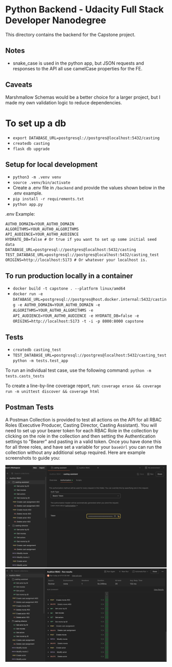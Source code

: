 # Python Backend - Udacity Full Stack Developer Nanodegree

This directory contains the backend for the Capstone project.

## Notes
- snake_case is used in the python app, but JSON requests and responses to the API all use camelCase properties for the FE.

## Caveats
Marshmallow Schemas would be a better choice for a larger project, but I made my own validation logic to reduce dependencies.

# To set up a db
- `export DATABASE_URL=postgresql://postgres@localhost:5432/casting`
- `createdb casting`
- `flask db upgrade`

## Setup for local development
- `python3 -m .venv venv`
- `source .venv/bin/activate`
- Create a .env file in `/backend` and provide the values shown below in the .env example.
- `pip install -r requirements.txt`
- `python app.py`

.env Example:
```shell
AUTH0_DOMAIN=YOUR_AUTH0_DOMAIN
ALGORITHMS=YOUR_AUTH0_ALGORITHMS
API_AUDIENCE=YOUR_AUTH0_AUDIENCE
HYDRATE_DB=false # Or true if you want to set up some initial seed data
DATABASE_URL=postgresql://postgres@localhost:5432/casting
TEST_DATABASE_URL=postgresql://postgres@localhost:5432/casting_test
ORIGINS=http://localhost:5173 # Or whatever your localhost is.
```

## To run production locally in a container
- `docker build -t capstone . --platform linux/amd64`
- `docker run -e DATABASE_URL=postgresql://postgres@host.docker.internal:5432/casting -e AUTH0_DOMAIN=YOUR_AUTH0_DOMAIN -e ALGORITHMS=YOUR_AUTH0_ALGORITHMS -e API_AUDIENCE=YOUR_AUTH0_AUDIENCE -e HYDRATE_DB=false -e ORIGINS=http://localhost:5173 -t -i -p 8000:8000 capstone`

## Tests
- `createdb casting_test`
- `TEST_DATABASE_URL=postgresql://postgres@localhost:5432/casting_test python -m tests.test_app`

To run an individual test case, use the following command:
`python -m tests.casts_tests`

To create a line-by-line coverage report, run:
`coverage erase && coverage run -m unittest discover && coverage html`

## Postman Tests
A Postman Collection is provided to test all actions on the API for all RBAC Roles (Executive Producer, Casting Director, Casting Assistant). You will need to set up your bearer token for each RBAC Role in the collection by clicking on the role in the collection and then setting the Authentication settings to "Bearer" and pasting in a valid token. Once you have done this for all three roles, and have set a variable for your `baseUrl` you can run the collection without any additional setup required. Here are example screenshots to guide you:

![Postman Setup screenshot](../images/PostmanSetup.png)
![Postman Tests screenshot](../images/PostmanTests.png)